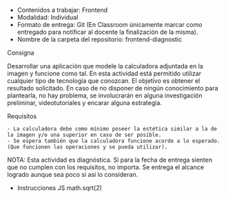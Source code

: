 - Contenidos a trabajar: Frontend
- Modalidad: Individual
- Formato de entrega: Git (En Classroom únicamente marcar como entregado para notificar al docente la finalización de la misma).
- Nombre de la carpeta del repositorio: frontend-diagnostic

Consigna

Desarrollar una aplicación que modele la calculadora adjuntada en la imagen y funcione como tal.
En esta actividad está permitido utilizar cualquier tipo de tecnología que conozcan. El objetivo es obtener el resultado solicitado.
En caso de no disponer de ningún conocimiento para plantearla, no hay problema, se involucrarán en alguna investigación preliminar, videotutoriales y encarar alguna estrategia.

Requisitos

    - La calculadora debe como mínimo poseer la estética similar a la de la imagen y/o una superior en caso de ser posible.
    - Se espera también que la calculadora funcione acorde a lo esperado. (Que funcionen las operaciones y se pueda utilizar).


NOTA: Esta actividad es diagnóstica. Si para la fecha de entrega sienten que no cumplen con los requisitos, no importa. Se entrega el alcance logrado aunque sea poco si así lo consideran.



- Instrucciones JS 
math.sqrt(2)